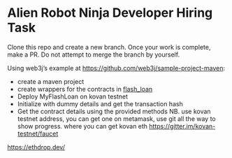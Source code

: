 # Alien Robot Ninja Developer Hiring Task

Clone this repo and create a new branch. Once your work is complete, make a PR. Do not attempt to merge the branch by yourself.



Using web3j’s example at https://github.com/web3j/sample-project-maven:

- create a maven project
- create wrappers for the contracts in [flash_loan](../flash_loan)
- Deploy MyFlashLoan on kovan testnet
- Initialize with dummy details and get the transaction hash
- Get the contract details using the provided methods
NB. use kovan testnet address, you can get one on metamask, use git all the way to show progress. where you can get kovan eth https://gitter.im/kovan-testnet/faucet

https://ethdrop.dev/
